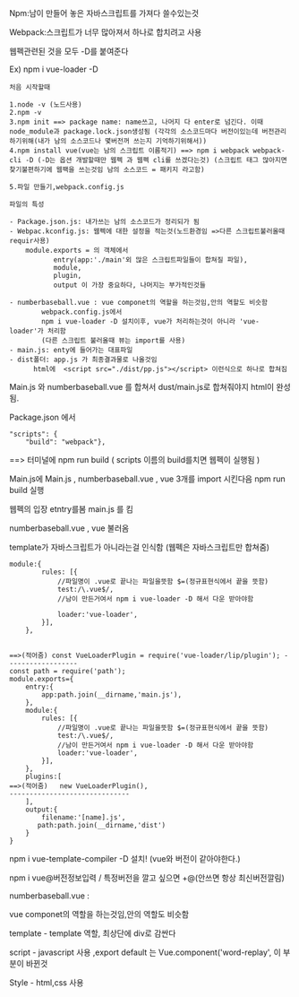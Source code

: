 Npm:남이 만들어 놓은 자바스크립트를 가져다 쓸수있는것

Webpack:스크립트가 너무 많아져서 하나로 합치려고 사용

웹펙관련된 것을 모두 -D를 붙여준다

Ex) npm i vue-loader -D



```
처음 시작할때

1.node -v (노드사용)
2.npm -v 
3.npm init ==> package name: name쓰고, 나머지 다 enter로 넘긴다. 이때 node_module과 package.lock.json생성됨 (각각의 소스코드마다 버전이있는데 버전관리 하기위해(내가 남의 소스코드나 몇버전꺼 쓰는지 기억하기위해서))             
4.npm install vue(vue는 남의 스크립트 이름적기) ==> npm i webpack webpack-cli -D (-D는 옵션 개발할때만 웹펙 과 웹펙 cli를 쓰겠다는것) (스크립트 태그 많아지면 찾기불편하기에 웹팩을 쓰는것임 남의 소스코드 = 패키지 라고함)

5.파일 만들기,webpack.config.js
```

```
파일의 특성

- Package.json.js: 내가쓰는 남의 소스코드가 정리되가 됨 
- Webpac.kconfig.js: 웹펙에 대한 설정을 적는것(노드환경임 =>다른 스크립트불러올때 requir사용)
   	module.exports = 의 객체에서
    ​		entry(app:'./main'외 많은 스크립트파일들이 합쳐질 파일),
    ​		module,
    ​		plugin,
    ​		output 이 가장 중요하다, 나머지는 부가적인것들

- numberbaseball.vue : vue componet의 역할을 하는것임,안의 역할도 비슷함 
	 	webpack.config.js에서 
	 	npm i vue-loader -D 설치이후, vue가 처리하는것이 아니라 'vue-loader'가 처리함
	 	(다른 스크립트 불러올때 뷰는 import를 사용)
- main.js: enty에 들어가는 대표파일
- dist폴더: app.js 가 최종결과물로 나올것임
  	​  html에  <script src="./dist/pp.js"></script> 이런식으로 하나로 합쳐짐

```



Main.js 와 numberbaseball.vue 를 합쳐서 dust/main.js로 합쳐줘야지 html이 완성됨.



Package.json 에서 

````
"scripts": {
​    "build": "webpack"}, 
````

==> 터미널에 npm run build ( scripts 이름의 build를치면 웹펙이 실행됨 )



Main.js에 Main.js , numberbaseball.vue , vue 3개를 import 시킨다음 npm run build 실행



웹펙의 입장 etntry를봄 main.js 를 킴 

numberbaseball.vue , vue 불러옴

template가 자바스크립트가 아니라는걸 인식함 (웹펙은 자바스크립트만 합쳐줌)

```
module:{
​        rules: [{
​            //파일명이 .vue로 끝나는 파일을뜻함 $=(정규표현식에서 끝을 뜻함)
​            test:/\.vue$/,
​            //남이 만든거여서 npm i vue-loader -D 해서 다운 받아야함
						
​            loader:'vue-loader',
​        }],
​    },
```



```

==>(적어줌) const VueLoaderPlugin = require('vue-loader/lip/plugin'); ------------------
const path = require('path');
module.exports={
    entry:{
        app:path.join(__dirname,'main.js'),
    },
    module:{
        rules: [{
            //파일명이 .vue로 끝나는 파일을뜻함 $=(정규표현식에서 끝을 뜻함)
            test:/\.vue$/,
            //남이 만든거여서 npm i vue-loader -D 해서 다운 받아야함
            loader:'vue-loader',
        }],
    },
    plugins:[
==>(적어줌)   new VueLoaderPlugin(),												------------------------------
    ],
    output:{
        filename:'[name].js',
       path:path.join(__dirname,'dist')
    }
}
```



npm i  vue-template-compiler -D 설치! (vue와 버전이 같아야한다.)

npm i vue@버전정보입력 / 특정버전을 깔고 싶으면 +@(안쓰면 항상 최신버전깔림)









numberbaseball.vue :

 vue componet의 역할을 하는것임,안의 역할도 비슷함

template - template 역할, 최상단에 div로 감싼다

script - javascript 사용 ,export default 는 Vue.component('word-replay', 이 부분이 바뀐것

Style - html,css 사용





  